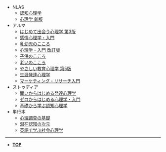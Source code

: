 + NLAS
    + [認知心理学](md/05374.md)
    + [心理学 新版](md/05386.md)
+ アルマ
    + [はじめて出会う心理学 第3版](md/22145.md)
    + [感情心理学・入門](md/12388.md)
    + [乳幼児のこころ](md/12429.md)
    + [心理学・入門 改訂版](md/22138.md)
    + [子供のこころ](md/22011.md)
    + [老いのこころ](md/22016.md)
    + [やさしい教育心理学 第5版](md/22146.md)
    + [生涯発達心理学](md/22074.md)
    + [マーケティング・リサーチ入門](md/22116.md)
+ ストゥディア
    + [問いからはじめる発達心理学](md/15013.md)
    + [ゼロからはじめる心理学・入門 ](md/15022.md)
    + [基礎から学ぶ認知心理学](md/15027.md)
+ 単行本
    + [心理調査の基礎](md/17428.md)
    + [潜在認知の次元](md/17447.md)
    + [英語で学ぶ社会心理学](md/18436.md)
---
+ [**TOP**](README.md)